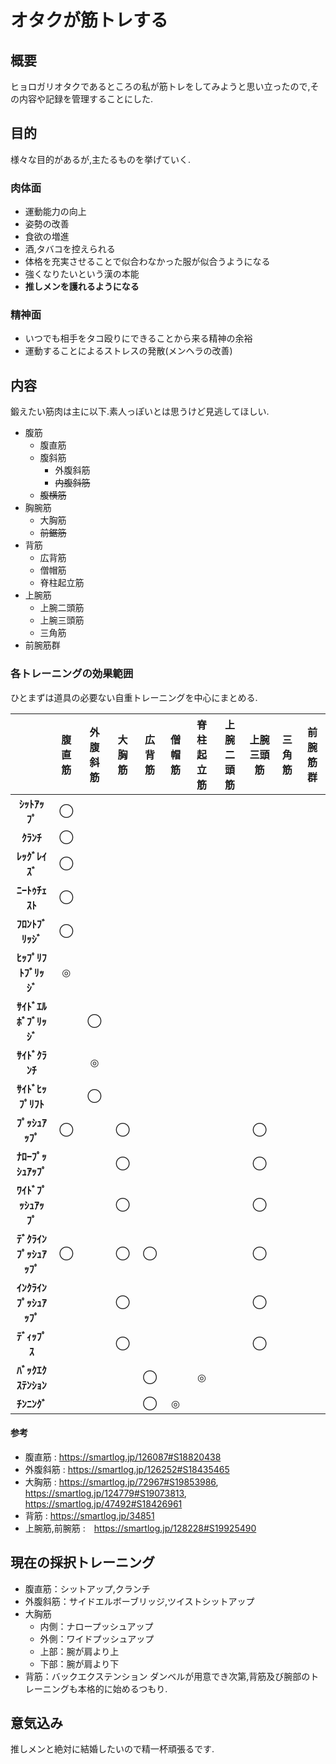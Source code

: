 # オタクが筋トレする

## 概要

ヒョロガリオタクであるところの私が筋トレをしてみようと思い立ったので,その内容や記録を管理することにした.

## 目的

様々な目的があるが,主たるものを挙げていく.

### 肉体面

- 運動能力の向上
- 姿勢の改善
- 食欲の増進
- 酒,タバコを控えられる
- 体格を充実させることで似合わなかった服が似合うようになる
- 強くなりたいという漢の本能
- **推しメンを護れるようになる**

### 精神面

- いつでも相手をタコ殴りにできることから来る精神の余裕
- 運動することによるストレスの発散(メンヘラの改善)

## 内容

鍛えたい筋肉は主に以下.素人っぽいとは思うけど見逃してほしい.

- 腹筋
  - 腹直筋
  - 腹斜筋
    - 外腹斜筋
    - ~~内腹斜筋~~
  - ~~腹横筋~~
- 胸腕筋
  - 大胸筋
  - ~~前鋸筋~~
- 背筋
  - 広背筋
  - 僧帽筋
  - 脊柱起立筋
- 上腕筋
  - 上腕二頭筋
  - 上腕三頭筋
  - 三角筋
- 前腕筋群

### 各トレーニングの効果範囲

ひとまずは道具の必要ない自重トレーニングを中心にまとめる.

|                      | 腹直筋 | 外腹斜筋 | 大胸筋 | 広背筋 | 僧帽筋 | 脊柱起立筋 | 上腕二頭筋 | 上腕三頭筋 | 三角筋 | 前腕筋群 |
| :------------------: | :----: | :------: | :----: | :----: | :----: | :--------: | :--------: | :--------: | :----: | :------: |
|     **ｼｯﾄｱｯﾌﾟ**      |   ◯    |          |        |        |        |            |            |            |        |          |
|       **ｸﾗﾝﾁ**       |   ◯    |          |        |        |        |            |            |            |        |          |
|     **ﾚｯｸﾞﾚｲｽﾞ**     |   ◯    |          |        |        |        |            |            |            |        |          |
|     **ﾆｰﾄｩﾁｪｽﾄ**     |   ◯    |          |        |        |        |            |            |            |        |          |
|    **ﾌﾛﾝﾄﾌﾞﾘｯｼﾞ**    |   ◯    |          |        |        |        |            |            |            |        |          |
|  **ﾋｯﾌﾟﾘﾌﾄﾌﾞﾘｯｼﾞ**   |   ◎    |          |        |        |        |            |            |            |        |          |
| **ｻｲﾄﾞｴﾙﾎﾞﾌﾞﾘｯｼﾞ**　 |        |    ◯     |        |        |        |            |            |            |        |          |
|     **ｻｲﾄﾞｸﾗﾝﾁ**     |        |    ◎     |        |        |        |            |            |            |        |          |
|   **ｻｲﾄﾞﾋｯﾌﾟﾘﾌﾄ**    |        |    ◯     |        |        |        |            |            |            |        |          |
|    **ﾌﾟｯｼｭｱｯﾌﾟ**     |   ◯    |          |   ◯    |        |        |            |            |     ◯      |        |          |
|   **ﾅﾛｰﾌﾟｯｼｭｱｯﾌﾟ**   |        |          |   ◯    |        |        |            |            |     ◯      |        |          |
|  **ﾜｲﾄﾞﾌﾟｯｼｭｱｯﾌﾟ**   |        |          |   ◯    |        |        |            |            |     ◯      |        |          |
| **ﾃﾞｸﾗｲﾝﾌﾟｯｼｭｱｯﾌﾟ**  |   ◯    |          |   ◯    |   ◯    |        |            |            |     ◯      |        |          |
| **ｲﾝｸﾗｲﾝﾌﾟｯｼｭｱｯﾌﾟ**  |        |          |   ◯    |        |        |            |            |     ◯      |        |          |
|     **ﾃﾞｨｯﾌﾟｽ**      |        |          |   ◯    |        |        |            |            |     ◯      |        |          |
|   **ﾊﾞｯｸｴｸｽﾃﾝｼｮﾝ**   |        |          |        |   ◯    |        |     ◎      |            |            |        |          |
|      **ﾁﾝﾆﾝｸﾞ**      |        |          |        |   ◯    |   ◎    |            |            |            |        |          |

#### 参考

- 腹直筋 : https://smartlog.jp/126087#S18820438
- 外腹斜筋 : https://smartlog.jp/126252#S18435465
- 大胸筋 : https://smartlog.jp/72967#S19853986, https://smartlog.jp/124779#S19073813, https://smartlog.jp/47492#S18426961
- 背筋 : https://smartlog.jp/34851
- 上腕筋,前腕筋 :　https://smartlog.jp/128228#S19925490

## 現在の採択トレーニング

- 腹直筋：シットアップ,クランチ
- 外腹斜筋：サイドエルボーブリッジ,ツイストシットアップ
- 大胸筋
  - 内側：ナロープッシュアップ
  - 外側：ワイドプッシュアップ
  - 上部：腕が肩より上
  - 下部：腕が肩より下
- 背筋：バックエクステンション
  ダンベルが用意でき次第,背筋及び腕部のトレーニングも本格的に始めるつもり.

## 意気込み

推しメンと絶対に結婚したいので精一杯頑張るです.
